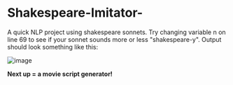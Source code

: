 # Shakespeare-Imitator-

A quick NLP project using shakespeare sonnets. Try changing variable n on line 69 to see if your sonnet sounds more or less "shakespeare-y".
Output should look something like this:




![image](https://user-images.githubusercontent.com/79933773/139504509-edd947db-1892-46df-9e4e-d356047c123d.png)



**Next up = a movie script generator!**
